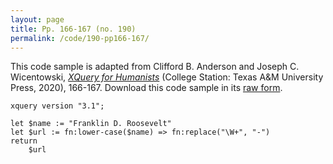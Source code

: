 ```yaml
---
layout: page
title: Pp. 166-167 (no. 190)
permalink: /code/190-pp166-167/
---
```


This code sample is adapted from Clifford B. Anderson and Joseph C. Wicentowski, 
[_XQuery for Humanists_](/) (College Station: Texas A&M University Press, 2020), 166-167. 
Download this code sample in its [raw form](/code/190-pp166-167/190-pp166-167.xq).

```xquery
xquery version "3.1";

let $name := "Franklin D. Roosevelt"
let $url := fn:lower-case($name) => fn:replace("\W+", "-")
return
    $url
```  
